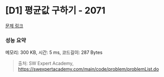 # [D1] 평균값 구하기 - 2071 

[문제 링크](https://swexpertacademy.com/main/code/problem/problemDetail.do?contestProbId=AV5QRnJqA5cDFAUq) 

### 성능 요약

메모리: 300 KB, 시간: 5 ms, 코드길이: 287 Bytes



> 출처: SW Expert Academy, https://swexpertacademy.com/main/code/problem/problemList.do